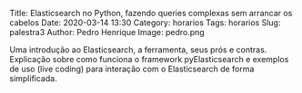 Title: Elasticsearch no Python, fazendo queries complexas sem arrancar os cabelos
Date: 2020-03-14 13:30
Category: horarios
Tags: horarios
Slug: palestra3
Author: Pedro Henrique
Image: pedro.png

Uma introdução ao Elasticsearch, a ferramenta, seus prós e contras. Explicação sobre como funciona o framework pyElasticsearch e exemplos de uso (live coding) para interação com o Elasticsearch de forma simplificada.
